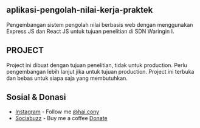 ## aplikasi-pengolah-nilai-kerja-praktek
Pengembangan sistem pengolah nilai berbasis web dengan menggunakan Express JS dan React JS untuk tujuan penelitian di SDN Waringin I.

## PROJECT
Project ini dibuat dengan tujuan penelitian, tidak untuk production. Perlu pengembangan lebih lanjut jika untuk tujuan production. Project ini terbuka dan bebas untuk siapa saja yang membutuhkan.

## Sosial & Donasi
- [Instagram](https://instagram.com) - Follow me [@hai.cony](https://instagram.com/hai.cony)
- [Sociabuzz](https://sociabuzz.com) - Buy me a coffee [Donate](https://sociabuzz.com/haicony/donate)
